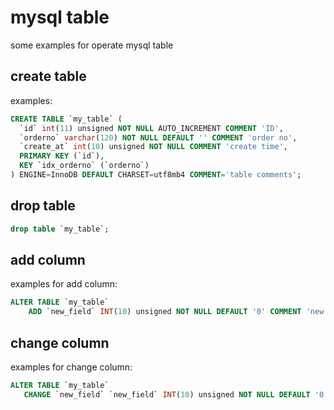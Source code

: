 # mysql table

some examples for operate mysql table

## create table

examples:

```sql
CREATE TABLE `my_table` (
  `id` int(11) unsigned NOT NULL AUTO_INCREMENT COMMENT 'ID',
  `orderno` varchar(120) NOT NULL DEFAULT '' COMMENT 'order no',
  `create_at` int(10) unsigned NOT NULL COMMENT 'create time',
  PRIMARY KEY (`id`),
  KEY `idx_orderno` (`orderno`)
) ENGINE=InnoDB DEFAULT CHARSET=utf8mb4 COMMENT='table comments';
```

## drop table

```sql
drop table `my_table`;
```

## add column

examples for add column:

```sql
ALTER TABLE `my_table`
    ADD `new_field` INT(10) unsigned NOT NULL DEFAULT '0' COMMENT 'new field' AFTER `orderno`;
```

## change column

examples for change column:

```sql
ALTER TABLE `my_table`
   CHANGE `new_field` `new_field` INT(10) unsigned NOT NULL DEFAULT '0' COMMENT 'new field comments';
```

